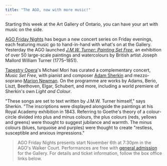 ```yaml
---
title: "The AGO, now with more music!"
---
```


Starting this week at the Art Gallery of Ontario, you can have your art with music on the side.

[AGO Friday Nights](http://www.ago.net/fridaynights/) has begun a new concert series on Friday evenings, each featuring music go to hand-in-hand with what's on at the Gallery. Yesterday the AGO launched [*J.M.W. Turner: Painting Set Free*](http://www.ago.net/ago-to-host-major-exhibition-of-rare-turner-works-this-fall), an exhibition of over 50 large-scale paintings and watercolours by British artist Joseph Mallord William Turner (1775–1851). 

[Tapestry Opera](/scene/companies/tapestry-opera/)'s Michael Mori has curated a complementary concert, *Music Set Free*, with pianist and composer [Adam Sherkin](/scene/people/adam-sherkin/) and mezzo-soprano [Marion Newman](/scene/people/marion-newman/). On the programme are works by Adams, Berio, Liszt, Beethoven, Elgar, Schubert, and more, including a world premiere of Sherkin's own *Light and Colour*. 

"These songs are set to text written by J.M.W. Turner himself," says Sherkin. "The inscriptions were displayed alongside the paintings at his Royal Academy exhibition in 1843. Referring to Goethe's theory of a colour-circle divided into plus and minus colours, the plus colours (reds, yellows and greens) were thought to suggest jubilance and warmth. The minus colours (blues, turquoise and purples) were thought to create "restless, susceptible and anxious impressions."

>AGO Friday Nights presents start November 6th at 7:30pm in the AGO's Walker Court. Performances are free with [general admission](http://www.ago.net/admission) for the Gallery. For details and ticket information, follow the box office links below.






